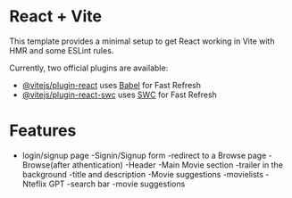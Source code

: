 # React + Vite

This template provides a minimal setup to get React working in Vite with HMR and some ESLint rules.

Currently, two official plugins are available:

- [@vitejs/plugin-react](https://github.com/vitejs/vite-plugin-react/blob/main/packages/plugin-react/README.md) uses [Babel](https://babeljs.io/) for Fast Refresh
- [@vitejs/plugin-react-swc](https://github.com/vitejs/vite-plugin-react-swc) uses [SWC](https://swc.rs/) for Fast Refresh

# Features

- login/signup page
  -Signin/Signup form
  -redirect to a Browse page
  -Browse(after athentication)
  -Header
  -Main Movie section
  -trailer in the background
  -title and description
  -Movie suggestions
  -movielists
  -Nteflix GPT
  -search bar
  -movie suggestions
